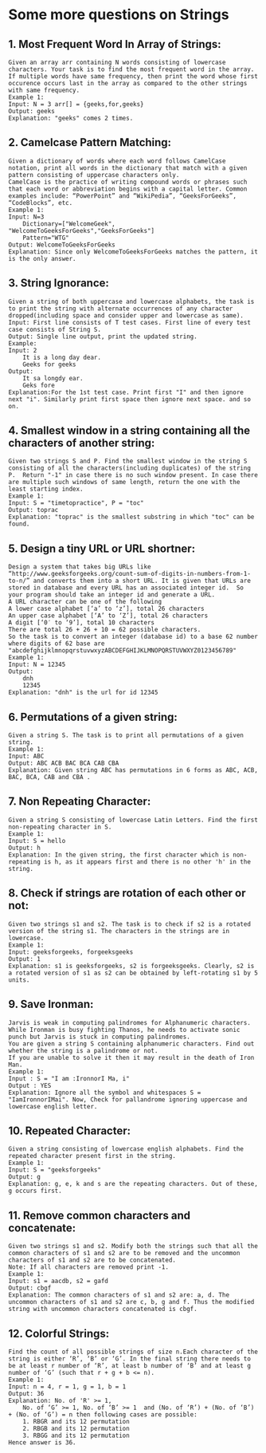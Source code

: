 # Some more questions on Strings

## 1. Most Frequent Word In Array of Strings:
    Given an array arr containing N words consisting of lowercase characters. Your task is to find the most frequent word in the array. If multiple words have same frequency, then print the word whose first occurence occurs last in the array as compared to the other strings with same frequency.
    Example 1:
    Input: N = 3 arr[] = {geeks,for,geeks}
    Output: geeks
    Explanation: "geeks" comes 2 times.

## 2. Camelcase Pattern Matching:
    Given a dictionary of words where each word follows CamelCase notation, print all words in the dictionary that match with a given pattern consisting of uppercase characters only.
    CamelCase is the practice of writing compound words or phrases such that each word or abbreviation begins with a capital letter. Common examples include: “PowerPoint” and “WikiPedia”, “GeeksForGeeks”, “CodeBlocks”, etc.
    Example 1:
    Input: N=3
        Dictionary=["WelcomeGeek", "WelcomeToGeeksForGeeks","GeeksForGeeks"]
        Pattern="WTG"
    Output: WelcomeToGeeksForGeeks
    Explanation: Since only WelcomeToGeeksForGeeks matches the pattern, it is the only answer.

## 3. String Ignorance:
    Given a string of both uppercase and lowercase alphabets, the task is to print the string with alternate occurrences of any character dropped(including space and consider upper and lowercase as same).
    Input: First line consists of T test cases. First line of every test case consists of String S.
    Output: Single line output, print the updated string.
    Example:
    Input: 2
        It is a long day dear.
        Geeks for geeks
    Output:
        It sa longdy ear.
        Geks fore
    Explanation:For the 1st test case. Print first "I" and then ignore next "i". Similarly print first space then ignore next space. and so on.

## 4. Smallest window in a string containing all the characters of another string:
    Given two strings S and P. Find the smallest window in the string S consisting of all the characters(including duplicates) of the string P.  Return "-1" in case there is no such window present. In case there are multiple such windows of same length, return the one with the least starting index. 
    Example 1:
    Input: S = "timetopractice", P = "toc"
    Output: toprac
    Explanation: "toprac" is the smallest substring in which "toc" can be found.

## 5. Design a tiny URL or URL shortner:
    Design a system that takes big URLs like “http://www.geeksforgeeks.org/count-sum-of-digits-in-numbers-from-1-to-n/” and converts them into a short URL. It is given that URLs are stored in database and every URL has an associated integer id.  So your program should take an integer id and generate a URL. 
    A URL character can be one of the following
    A lower case alphabet [‘a’ to ‘z’], total 26 characters
    An upper case alphabet [‘A’ to ‘Z’], total 26 characters
    A digit [‘0′ to ‘9’], total 10 characters
    There are total 26 + 26 + 10 = 62 possible characters.
    So the task is to convert an integer (database id) to a base 62 number where digits of 62 base are "abcdefghijklmnopqrstuvwxyzABCDEFGHIJKLMNOPQRSTUVWXYZ0123456789"
    Example 1:
    Input: N = 12345
    Output: 
        dnh
        12345
    Explanation: "dnh" is the url for id 12345

## 6. Permutations of a given string:
    Given a string S. The task is to print all permutations of a given string.
    Example 1:
    Input: ABC
    Output: ABC ACB BAC BCA CAB CBA
    Explanation: Given string ABC has permutations in 6 forms as ABC, ACB, BAC, BCA, CAB and CBA .

## 7. Non Repeating Character:
    Given a string S consisting of lowercase Latin Letters. Find the first non-repeating character in S.
    Example 1:
    Input: S = hello
    Output: h
    Explanation: In the given string, the first character which is non-repeating is h, as it appears first and there is no other 'h' in the string.

## 8. Check if strings are rotation of each other or not:
    Given two strings s1 and s2. The task is to check if s2 is a rotated version of the string s1. The characters in the strings are in lowercase.
    Example 1:
    Input: geeksforgeeks, forgeeksgeeks
    Output: 1
    Explanation: s1 is geeksforgeeks, s2 is forgeeksgeeks. Clearly, s2 is a rotated version of s1 as s2 can be obtained by left-rotating s1 by 5 units.

## 9. Save Ironman:
    Jarvis is weak in computing palindromes for Alphanumeric characters.
    While Ironman is busy fighting Thanos, he needs to activate sonic punch but Jarvis is stuck in computing palindromes.
    You are given a string S containing alphanumeric characters. Find out whether the string is a palindrome or not.
    If you are unable to solve it then it may result in the death of Iron Man.
    Example 1:
    Input : S = "I am :IronnorI Ma, i"
    Output : YES
    Explanation: Ignore all the symbol and whitespaces S = "IamIronnorIMai". Now, Check for pallandrome ignoring uppercase and lowercase english letter.

## 10. Repeated Character:
    Given a string consisting of lowercase english alphabets. Find the repeated character present first in the string.
    Example 1:
    Input: S = "geeksforgeeks"
    Output: g
    Explanation: g, e, k and s are the repeating characters. Out of these, g occurs first. 

## 11. Remove common characters and concatenate:
    Given two strings s1 and s2. Modify both the strings such that all the common characters of s1 and s2 are to be removed and the uncommon characters of s1 and s2 are to be concatenated.
    Note: If all characters are removed print -1.
    Example 1:
    Input: s1 = aacdb, s2 = gafd
    Output: cbgf
    Explanation: The common characters of s1 and s2 are: a, d. The uncommon characters of s1 and s2 are c, b, g and f. Thus the modified string with uncommon characters concatenated is cbgf.

## 12. Colorful Strings:    
    Find the count of all possible strings of size n.Each character of the string is either ‘R’, ‘B’ or ‘G’. In the final string there needs to be at least r number of ‘R’, at least b number of ‘B’ and at least g number of ‘G’ (such that r + g + b <= n). 
    Example 1:
    Input: n = 4, r = 1, g = 1, b = 1
    Output: 36 
    Explanation: No. of 'R' >= 1, 
        No. of ‘G’ >= 1, No. of ‘B’ >= 1  and (No. of ‘R’) + (No. of ‘B’) + (No. of ‘G’) = n then following cases are possible: 
        1. RBGR and its 12 permutation 
        2. RBGB and its 12 permutation 
        3. RBGG and its 12 permutation 
    Hence answer is 36.

